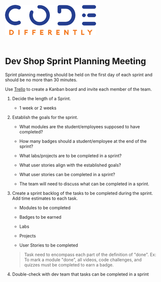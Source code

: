 <img src="../assets/code-diff-logo.png" style="width:300px; height: auto; margin-bottom: 2em;">

# Dev Shop Sprint Planning Meeting

Sprint planning meeting should be held on the first day of each sprint and should be no more than 30 minutes. 

Use [Trello](https://trello.com/) to create a Kanban board and invite each member of the team. 

1. Decide the length of a Sprint.

    - 1 week or 2 weeks

2. Establish the goals for the sprint.

    - What modules are the student/employees supposed to have completed?

    - How many badges should a student/employee at the end of the sprint?

    - What labs/projects are to be completed in a sprint?

    - What user stories align with the established goals?

    - What user stories can be completed in a sprint?

    - The team will need to discuss what can be completed in a sprint.

3. Create a sprint backlog of the tasks to be completed during the sprint. Add time estimates to each task. 

    - Modules to be completed

    - Badges to be earned

    - Labs

    - Projects

    - User Stories to be completed

    > Task need to encompass each part of the definition of "done".
    > Ex: To mark a module "done", all videos, code challenges, and quizzes must be completed to earn a badge. 

4. Double-check with dev team that tasks can be completed in a sprint

    